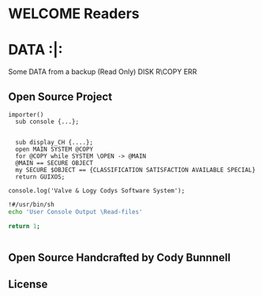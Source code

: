# WELCOME Readers

# DATA       :|:
Some DATA from a backup (Read Only) DISK R\COPY ERR

## Open Source Project
```tsx
importer()
  sub console {...};
  
  
  sub display_CH {....};
  open MAIN SYSTEM @COPY
  for @COPY while SYSTEM \OPEN -> @MAIN
  @MAIN == SECURE OBJECT
  my SECURE $OBJECT == {CLASSIFICATION SATISFACTION AVAILABLE SPECIAL}
  return GUIXOS;

console.log('Valve & Logy Codys Software System');

```

```sh
!#/usr/bin/sh
echo 'User Console Output \Read-files'

return 1;
```


```html


```


## Open Source Handcrafted by Cody Bunnnell
## License
